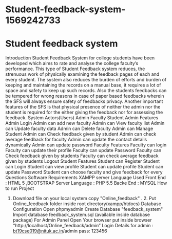 # Student-feedback-system-1569242733
# Student feedback system
Introduction
Student Feedback System for college students have been developed which aims to rate and analyse the college faculty’s performance.
This type of Student Feedback system reduces, the strenuous work of physically examining the feedback pages of each and every student.
The system also reduces the burden of efforts and burden of keeping and maintaining the records on a manual base, it requires a lot of space and safety to keep up such records.
Also the students feedbacks can be tempered for wrong reasons in case of paper based feedbacks wherein the SFS will always ensure safety of feedbacks privacy.
Another important features of the SFS is that physical presence of neither the admin nor the student is required for the either giving the feedback nor for assessing the feedback.
System Actors(Users)
Admin
Faculty
Student
Admin Features
Admin Login
Admin can add new faculty
Admin can View faculty list
Admin can Update faculty data
Admin can Delete faculty
Admin can Manage Student
Admin can Check feedback given by student
Admin can check average feedback for faculty
Admin can update the contact details dynamically
Admin can update password
Faculty Features
Faculty can login
Faculty can update their profile
Faculty can update Password
Faculty can Check feedback given by students
Faculty can check average feedback given by students
Logout
Student Features
Student can Register
Student can Login
Student can view profile
Student can update profile
Student can update Password
Student can choose faculty and give feedback for every Questions
Software Requirements
XAMPP server
Language Used
Front End : HTML 5 ,BOOTSTRAP
Server Language : PHP 5.5
Backe End : MYSQL
How to run Project
1. Download file on your local system copy "Online_feedback" . 2. Put Online_feedback folder inside root directory(xampp/htdocs)
Database Configuration
Open phpmyadmin Create Database "feedback_system" Import database feedback_system.sql (available inside database package)
For Admin Panel
Open Your browser put inside browser “http://localhost/Online_feedback/admin”
Login Details for admin : 
bt19cse019@nituk.ac.in/admin
pass: 123456

